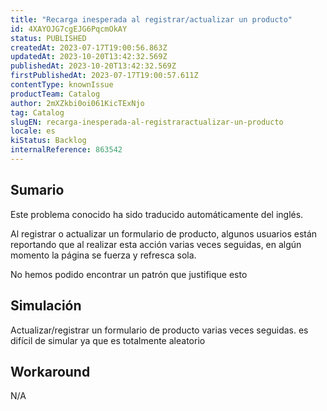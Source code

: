 ```yaml
---
title: "Recarga inesperada al registrar/actualizar un producto"
id: 4XAYOJG7cgEJG6PqcmOkAY
status: PUBLISHED
createdAt: 2023-07-17T19:00:56.863Z
updatedAt: 2023-10-20T13:42:32.569Z
publishedAt: 2023-10-20T13:42:32.569Z
firstPublishedAt: 2023-07-17T19:00:57.611Z
contentType: knownIssue
productTeam: Catalog
author: 2mXZkbi0oi061KicTExNjo
tag: Catalog
slugEN: recarga-inesperada-al-registraractualizar-un-producto
locale: es
kiStatus: Backlog
internalReference: 863542
---
```


## Sumario

<div class="alert alert-info">
  <p>Este problema conocido ha sido traducido automáticamente del inglés.</p>
</div>



Al registrar o actualizar un formulario de producto, algunos usuarios están reportando que al realizar esta acción varias veces seguidas, en algún momento la página se fuerza y refresca sola.

No hemos podido encontrar un patrón que justifique esto


##

## Simulación



Actualizar/registrar un formulario de producto varias veces seguidas.
es difícil de simular ya que es totalmente aleatorio



## Workaround


N/A





